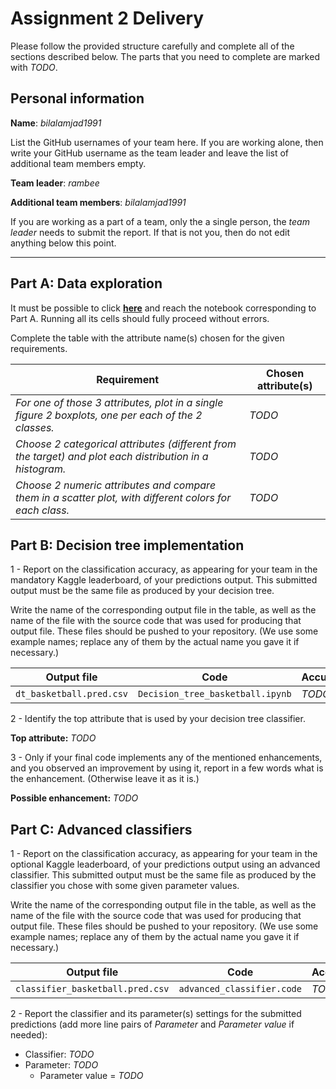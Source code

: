 # Assignment 2 Delivery

Please follow the provided structure carefully and complete all of the sections described below. The parts that you need to complete are marked with *TODO*.

## Personal information

**Name**: *bilalamjad1991*

List the GitHub usernames of your team here. If you are working alone, then write your GitHub username as the team leader and leave the list of additional team members empty.

**Team leader**: *rambee*

**Additional team members**: *bilalamjad1991*

If you are working as a part of a team, only the a single person, the *team leader* needs to submit the report. If that is not you, then do not edit anything below this point.

----

## Part A: Data exploration

It must be possible to click **[here](1_Exploring_data.ipynb)** and reach the notebook corresponding to Part A.  Running all its cells should fully proceed without errors.

Complete the table with the attribute name(s) chosen for the given requirements.

| **Requirement** | **Chosen attribute(s)** |
| -- | -- |
| *For one of those 3 attributes, plot in a single figure 2 boxplots, one per each of the 2 classes.* | *TODO* |
| *Choose 2 categorical attributes (different from the target) and plot each distribution in a histogram.* | *TODO* |
| *Choose 2 numeric attributes and compare them in a scatter plot, with different colors for each class.* | *TODO* |


## Part B: Decision tree implementation

1 - Report on the classification accuracy, as appearing for your team in the mandatory Kaggle leaderboard, of your predictions output. This submitted output must be the same file as produced by your decision tree.

Write the name of the corresponding output file in the table, as well as the name of the file with the source code that was used for producing that output file. These files should be pushed to your repository. (We use some example names; replace any of them by the actual name you gave it if necessary.)


| **Output file** | **Code** | **Accuracy** |
| -- | -- | -- |
| `dt_basketball.pred.csv` | `Decision_tree_basketball.ipynb` | *TODO* |

2 - Identify the top attribute that is used by your decision tree classifier.

**Top attribute:** *TODO*

3 - Only if your final code implements any of the mentioned enhancements, and you observed an improvement by using it, report in a few words what is the enhancement. (Otherwise leave it as it is.)

**Possible enhancement:** *TODO*


## Part C: Advanced classifiers

1 - Report on the classification accuracy, as appearing for your team in the optional Kaggle leaderboard, of your predictions output using an advanced classifier. This submitted output must be the same file as produced by the classifier you chose with some given parameter values.

Write the name of the corresponding output file in the table, as well as the name of the file with the source code that was used for producing that output file. These files should be pushed to your repository. (We use some example names; replace any of them by the actual name you gave it if necessary.)


| **Output file** | **Code** | **Accuracy** |
| -- | -- | -- |
| `classifier_basketball.pred.csv` | `advanced_classifier.code` | *TODO* |


2 - Report the classifier and its parameter(s) settings for the submitted predictions (add more line pairs of *Parameter* and *Parameter value* if needed):
  - Classifier: *TODO*
  - Parameter: *TODO*
    - Parameter value = *TODO*
